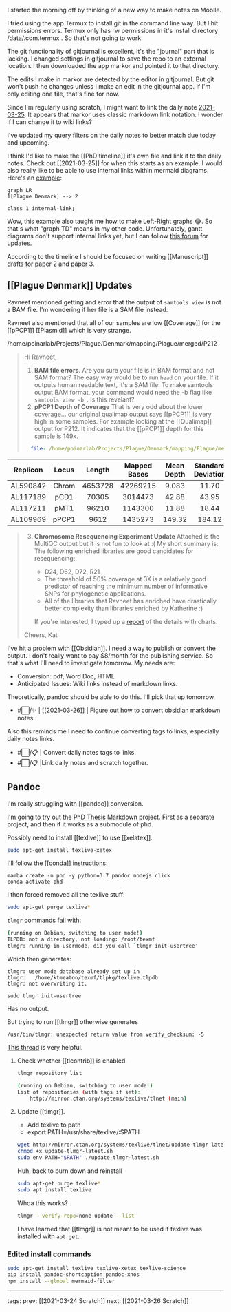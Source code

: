 I started the morning off by thinking of a new way to make notes on Mobile.

I tried using the app Termux to install git in the command line way. But I hit permissions errors. Termux only has rw permissions in it's install directory /data/.com.termux . So that's not going to work.

The git functionality of gitjournal is excellent, it's the "journal" part that is lacking. I changed settings in gitjournal to save the repo to an external location. I then downloaded the app markor and pointed it to that directory.

The edits I make in markor are detected by the editor in gitjournal. But git won't push he changes unless I make an edit in the gitjournal app. If I'm only editing one file, that's fine for now.

 Since I'm regularly using scratch, I might want to link the daily note [2021-03-25](2021-03-25.md). It appears that markor uses classic markdown link notation. I wonder if I can change it to wiki links?

I've updated my query filters on the daily notes to better match due today and upcoming.

I think I'd like to make the [[PhD timeline]] it's own file and link it to the daily notes. Check out [[2021-03-25]] for when this starts as an example. I would also really like to be able to use internal links within mermaid diagrams. Here's an [example](https://forum.obsidian.md/t/obsidian-links-in-mermaid/2965/8):

```mermaid
graph LR
1[Plague Denmark] --> 2

class 1 internal-link;
```

Wow, this example also taught me how to make Left-Right graphs 😂. So that's what "graph TD" means in my other code. Unfortunately, gantt diagrams don't support internal links yet, but I can follow [this forum](https://forum.obsidian.md/t/how-to-set-internal-links-in-gantt-chart/13903) for updates.

According to the timeline I should be focused on writing [[Manuscript]] drafts for paper 2 and paper 3.

## [[Plague Denmark]] Updates

Ravneet mentioned getting and error that the output of ```samtools view``` is not a BAM file. I'm wondering if her file is a SAM file instead.


Ravneet also mentioned that all of our samples are low [[Coverage]] for the [[pPCP1]] [[Plasmid]] which is very strange.

/home/poinarlab/Projects/Plague/Denmark/mapping/Plague/merged/P212

> Hi Ravneet,
> 
> 1. **BAM file errors**.
>   Are you sure your file is in BAM format and not SAM format? The easy way would be to run ```head``` on your file. If it outputs human readable text, it's a SAM file. To make samtools output BAM format, your command would need the -b flag like ```samtools view -b ```. Is this revelant?
> 2. **pPCP1 Depth of Coverage**
>   That is very odd about the lower coverage... our original qualimap output says [[pPCP1]] is very high in some samples. For example looking at the [[Qualimap]] output for P212. It indicates that the [[pPCP1]] depth for this sample is 149x.
>   ```yaml
>     file: /home/poinarlab/Projects/Plague/Denmark/mapping/Plague/merged/P212/genome_results.txt
>   ```

| Replicon | Locus | Length  | Mapped Bases | Mean Depth | Standard Deviation |
|:--------:|:-----:|:-------:|:------------:|:----------:|:------------------:|
| AL590842 | Chrom | 4653728 |   42269215   |   9.083    |       11.70        |
| AL117189 | pCD1  |  70305  |   3014473    |   42.88    |       43.95        |
| AL117211 | pMT1  |  96210  |   1143300    |   11.88    |       18.44        |
| AL109969 | pPCP1 |  9612   |   1435273    |   149.32   |       184.12       |


> 3. **Chromosome Resequencing Experiment Update**
 Attached is the MultiQC output but it is not fun to look at :( My short summary is:
 The following enriched libraries are good candidates for resequencing:
>    - D24, D62, D72, R21
>    - The threshold of 50% coverage at 3X is a relatively good predictor of reaching the minimum number of informative SNPs for phylogenetic applications.
>    - All of the libraries that Ravneet has enriched have drastically better complexity than libraries enriched by Katherine :)
>   
>    If you're interested, I typed up a [report](https://raw.githack.com/ktmeaton/obsidian/master/phd/pandoc/Chromosome%20Resequencing%20Github.html) of the details with charts.
>
>Cheers,
Kat

I've hit a problem with [[Obsidian]]. I need a way to publish or convert the output. I don't really want to pay $8/month for the publishing service. So that's what I'll need to investigate tomorrow. My needs are:

- Conversion: pdf, Word Doc, HTML
- Anticipated Issues: Wiki links instead of markdown links.

Theoretically, pandoc should be able to do this. I'll pick that up tomorrow.

- #⬜/✨  | [[2021-03-26]] | Figure out how to convert obsidian markdown notes.

Also this reminds me I need to continue converting tags to links, especially daily notes links.

- #⬜/📋 | Convert daily notes tags to links.
- #⬜/📋 |Link daily notes and scratch together.


## Pandoc

I'm really struggling with [[pandoc]] conversion.

I'm going to try out the [PhD Thesis Markdown](https://github.com/tompollard/phd_thesis_markdown.git) project. First as a separate project, and then if it works as a submodule of phd.




Possibly need to install [[texlive]] to use [[xelatex]].

```bash
sudo apt-get install texlive-xetex
```

I'll follow the [[conda]] instructions:

```
mamba create -n phd -y python=3.7 pandoc nodejs click
conda activate phd
```

I then forced removed all the texlive stuff:

```bash
sudo apt-get purge texlive*
```

```tlmgr``` commands fail with:

```bash
(running on Debian, switching to user mode!)
TLPDB: not a directory, not loading: /root/texmf
tlmgr: running in usermode, did you call `tlmgr init-usertree'
```

Which then generates:

```
tlmgr: user mode database already set up in
tlmgr:   /home/ktmeaton/texmf/tlpkg/texlive.tlpdb
tlmgr: not overwriting it.
```

```
sudo tlmgr init-usertree
```
Has no output.

But trying to run [[tlmgr]] otherwise generates

```
/usr/bin/tlmgr: unexpected return value from verify_checksum: -5
```

[This thread](https://tex.stackexchange.com/questions/528634/tlmgr-unexpected-return-value-from-verify-checksum-5) is very helpful.

1. Check whether [[tlcontrib]] is enabled.
	```bash
	tlmgr repository list
	
	(running on Debian, switching to user mode!)
	List of repositories (with tags if set):
        http://mirror.ctan.org/systems/texlive/tlnet (main)
	```

2. Update [[tlmgr]].
	- Add texlive to path
	- export PATH=/usr/share/texlive/:$PATH
	 ```bash
	 wget http://mirror.ctan.org/systems/texlive/tlnet/update-tlmgr-latest.sh
	 chmod +x update-tlmgr-latest.sh
	 sudo env PATH="$PATH" ./update-tlmgr-latest.sh
	 ```
	 
	Huh, back to burn down and reinstall
	
	```bash
	sudo apt-get purge texlive*
	sudo apt install texlive
	```
	
	Whoa this works?
	
	```bash
	tlmgr --verify-repo=none update --list
	```
	
	I have learned that [[tlmgr]] is not meant to be used if texlive was installed with ```apt get```.
	
### Edited install commands
```bash
sudo apt-get install texlive texlive-xetex texlive-science
pip install pandoc-shortcaption pandoc-xnos
npm install --global mermaid-filter
```


---

tags:
prev: [[2021-03-24 Scratch]]
next: [[2021-03-26 Scratch]]